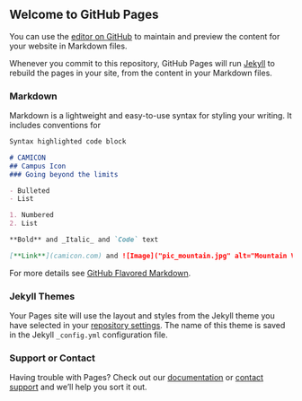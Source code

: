 ## Welcome to GitHub Pages

You can use the [editor on GitHub](https://github.com/Prescard/C.icon/edit/master/index.md) to maintain and preview the content for your website in Markdown files.

Whenever you commit to this repository, GitHub Pages will run [Jekyll](https://jekyllrb.com/) to rebuild the pages in your site, from the content in your Markdown files.

### Markdown

Markdown is a lightweight and easy-to-use syntax for styling your writing. It includes conventions for

```markdown
Syntax highlighted code block

# CAMICON
## Campus Icon
### Going beyond the limits

- Bulleted
- List

1. Numbered
2. List

**Bold** and _Italic_ and `Code` text

[**Link**](camicon.com) and ![Image]("pic_mountain.jpg" alt="Mountain View" style="width:304px;height:228px;")
```

For more details see [GitHub Flavored Markdown](https://guides.github.com/features/mastering-markdown/).

### Jekyll Themes

Your Pages site will use the layout and styles from the Jekyll theme you have selected in your [repository settings](https://github.com/Prescard/C.icon/settings). The name of this theme is saved in the Jekyll `_config.yml` configuration file.

### Support or Contact

Having trouble with Pages? Check out our [documentation](https://help.github.com/categories/github-pages-basics/) or [contact support](https://github.com/contact) and we’ll help you sort it out.
